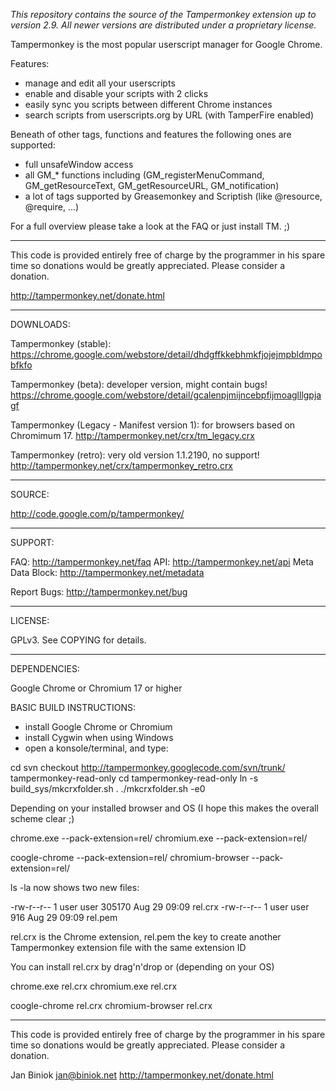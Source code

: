 *This repository contains the source of the Tampermonkey extension up to version 2.9.*
*All newer versions are distributed under a proprietary license.*

Tampermonkey is the most popular userscript manager for Google Chrome.

Features:
 - manage and edit all your userscripts
 - enable and disable your scripts with 2 clicks
 - easily sync you scripts between different Chrome instances
 - search scripts from userscripts.org by URL (with TamperFire enabled)

Beneath of other tags, functions and features the following ones are supported:
 - full unsafeWindow access
 - all GM_* functions including (GM_registerMenuCommand, GM_getResourceText, GM_getResourceURL, GM_notification)
 - a lot of tags supported by Greasemonkey and Scriptish (like @resource, @require, ...)

For a full overview please take a look at the FAQ or just install TM. ;)

---

This code is provided entirely free of charge by the programmer in his spare
time so donations would be greatly appreciated. Please consider a donation.

http://tampermonkey.net/donate.html

---

DOWNLOADS:

Tampermonkey (stable): 
   https://chrome.google.com/webstore/detail/dhdgffkkebhmkfjojejmpbldmpobfkfo

Tampermonkey (beta): developer version, might contain bugs!
   https://chrome.google.com/webstore/detail/gcalenpjmijncebpfijmoaglllgpjagf

Tampermonkey (Legacy - Manifest version 1): for browsers based on Chromimum 17.
   http://tampermonkey.net/crx/tm_legacy.crx

Tampermonkey (retro): very old version 1.1.2190, no support!
   http://tampermonkey.net/crx/tampermonkey_retro.crx

---

SOURCE:

http://code.google.com/p/tampermonkey/

---

SUPPORT:

FAQ: http://tampermonkey.net/faq
API: http://tampermonkey.net/api
Meta Data Block: http://tampermonkey.net/metadata

Report Bugs: http://tampermonkey.net/bug

---

LICENSE: 

GPLv3.  See COPYING for details.

---

DEPENDENCIES:

Google Chrome or Chromium 17 or higher

BASIC BUILD INSTRUCTIONS:

- install Google Chrome or Chromium
- install Cygwin when using Windows
- open a konsole/terminal, and type:

cd
svn checkout http://tampermonkey.googlecode.com/svn/trunk/ tampermonkey-read-only
cd tampermonkey-read-only
ln -s build_sys/mkcrxfolder.sh .
./mkcrxfolder.sh -e0

Depending on your installed browser and OS (I hope this makes the overall scheme clear ;)

chrome.exe --pack-extension=rel/
chromium.exe --pack-extension=rel/

coogle-chrome --pack-extension=rel/
chromium-browser --pack-extension=rel/

ls -la now shows two new files:

-rw-r--r--  1 user user 305170 Aug 29 09:09 rel.crx
-rw-r--r--  1 user user    916 Aug 29 09:09 rel.pem

rel.crx is the Chrome extension, rel.pem the key to create another Tampermonkey extension file with the same extension ID

You can install rel.crx by drag'n'drop or (depending on your OS)

chrome.exe rel.crx
chromium.exe rel.crx

coogle-chrome rel.crx
chromium-browser rel.crx

---

This code is provided entirely free of charge by the programmer in his spare
time so donations would be greatly appreciated. Please consider a donation.

Jan Biniok <jan@biniok.net>
http://tampermonkey.net/donate.html
